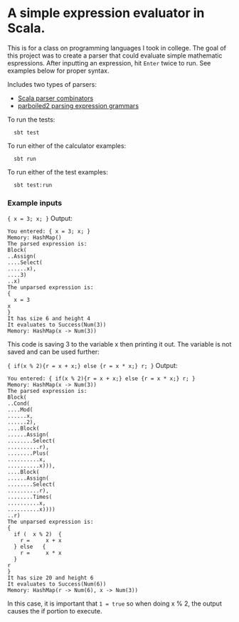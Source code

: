 # A simple expression evaluator in Scala. 

This is for a class on programming languages I took in college. The goal of this project was to create a parser that could evaluate simple 
mathematic espressions. After inputting an expression, hit ```Enter``` twice to run. See examples below for proper syntax.

Includes two types of parsers:

- [Scala parser combinators](http://www.scala-lang.org/api/current/scala-parser-combinators/#scala.util.parsing.combinator.Parsers)
- [parboiled2 parsing expression grammars](https://github.com/sirthias/parboiled2)

To run the tests:

      sbt test

To run either of the calculator examples:

      sbt run

To run either of the test examples:

      sbt test:run

### Example inputs
```{ x = 3; x; }```
Output:
```
You entered: { x = 3; x; }
Memory: HashMap()
The parsed expression is: 
Block(
..Assign(
....Select(
......x), 
....3)
..x)
The unparsed expression is: 
{
  x = 3
x
}
It has size 6 and height 4
It evaluates to Success(Num(3))
Memory: HashMap(x -> Num(3))
```
This code is saving 3 to the variable x then printing it out. The variable is not saved and can be used further:

``` { if(x % 2){r = x + x;} else {r = x * x;} r; } ```
Output:
```
You entered: { if(x % 2){r = x + x;} else {r = x * x;} r; }
Memory: HashMap(x -> Num(3))
The parsed expression is: 
Block(
..Cond(
....Mod(
......x, 
......2), 
....Block(
......Assign(
........Select(
..........r), 
........Plus(
..........x, 
..........x))), 
....Block(
......Assign(
........Select(
..........r), 
........Times(
..........x, 
..........x))))
..r)
The unparsed expression is: 
{
  if (  x % 2)  {
    r =     x + x
  } else   {
    r =     x * x
  }
r
}
It has size 20 and height 6
It evaluates to Success(Num(6))
Memory: HashMap(r -> Num(6), x -> Num(3))
```
In this case, it is important that ```1 = true``` so when doing x % 2, the output causes the if portion to execute.
